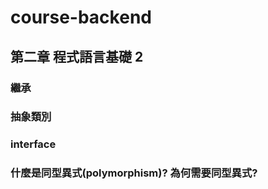 # course-backend
## 第二章 程式語言基礎 2
### 繼承

### 抽象類別


### interface


### 什麼是同型異式(polymorphism)? 為何需要同型異式?
